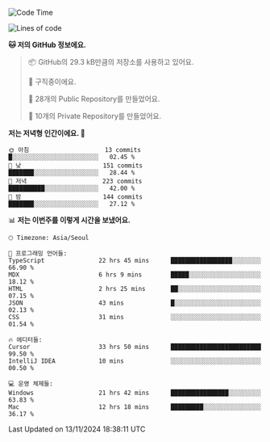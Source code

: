   <!--START_SECTION:waka-->
![Code Time](http://img.shields.io/badge/Code%20Time-919%20hrs%2027%20mins-blue)

![Lines of code](https://img.shields.io/badge/%EC%A0%80%EB%8A%94%20%EC%97%AC%ED%83%9C%EA%B9%8C%EC%A7%80%20-416.1%20thousand%20%EC%A4%84%EC%9D%98%20%EC%BD%94%EB%93%9C%EB%A5%BC%20%EC%9E%91%EC%84%B1%ED%96%88%EC%96%B4%EC%9A%94.-blue)

**🐱 저의 GitHub 정보에요.** 

> 📦 GitHub의 29.3 kB만큼의 저장소를 사용하고 있어요. 
 > 
> 💼 구직중이에요.
 > 
> 📜 28개의 Public Repository를 만들었어요. 
 > 
> 🔑 10개의 Private Repository를 만들었어요. 
 > 
**저는 저녁형 인간이에요. 🦉** 

```text
🌞 아침                     13 commits          █░░░░░░░░░░░░░░░░░░░░░░░░   02.45 % 
🌆 낮　                     151 commits         ███████░░░░░░░░░░░░░░░░░░   28.44 % 
🌃 저녁                     223 commits         ██████████░░░░░░░░░░░░░░░   42.00 % 
🌙 밤　                     144 commits         ███████░░░░░░░░░░░░░░░░░░   27.12 % 
```


📊 **저는 이번주를 이렇게 시간을 보냈어요.** 

```text
🕑︎ Timezone: Asia/Seoul

💬 프로그래밍 언어들: 
TypeScript               22 hrs 45 mins      █████████████████░░░░░░░░   66.90 % 
MDX                      6 hrs 9 mins        █████░░░░░░░░░░░░░░░░░░░░   18.12 % 
HTML                     2 hrs 25 mins       ██░░░░░░░░░░░░░░░░░░░░░░░   07.15 % 
JSON                     43 mins             █░░░░░░░░░░░░░░░░░░░░░░░░   02.13 % 
CSS                      31 mins             ░░░░░░░░░░░░░░░░░░░░░░░░░   01.54 % 

🔥 에디터들: 
Cursor                   33 hrs 50 mins      █████████████████████████   99.50 % 
IntelliJ IDEA            10 mins             ░░░░░░░░░░░░░░░░░░░░░░░░░   00.50 % 

💻 운영 체제들: 
Windows                  21 hrs 42 mins      ████████████████░░░░░░░░░   63.83 % 
Mac                      12 hrs 18 mins      █████████░░░░░░░░░░░░░░░░   36.17 % 
```


 Last Updated on 13/11/2024 18:38:11 UTC
<!--END_SECTION:waka-->
